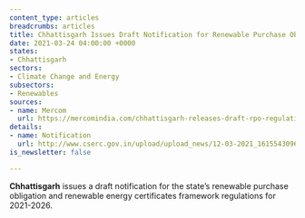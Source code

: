 ```yaml
---
content_type: articles
breadcrumbs: articles
title: Chhattisgarh Issues Draft Notification for Renewable Purchase Obligation
date: 2021-03-24 04:00:00 +0000
states:
- Chhattisgarh
sectors:
- Climate Change and Energy
subsectors:
- Renewables
sources:
- name: Mercom
  url: https://mercomindia.com/chhattisgarh-releases-draft-rpo-regulations/
details:
- name: Notification
  url: http://www.cserc.gov.in/upload/upload_news/12-03-2021_16155430961.pdf
is_newsletter: false

---
```

**Chhattisgarh** issues a draft notification for the state’s renewable purchase obligation and renewable energy certificates framework regulations for 2021-2026.

